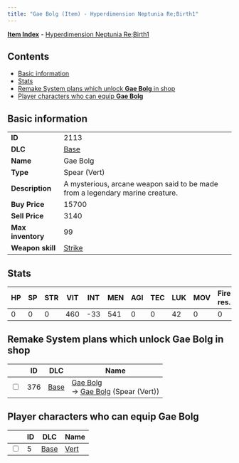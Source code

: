 ```yaml
---
title: "Gae Bolg (Item) - Hyperdimension Neptunia Re;Birth1"
---
```


[**Item Index**](/neptunia/rb1/item/index.html) - [Hyperdimension Neptunia Re;Birth1](/neptunia/rb1)

## Contents

- [Basic information](#basic-information)
- [Stats](#stats)
- [Remake System plans which unlock **Gae Bolg** in shop](#remake-system-plans-which-unlock-gae-bolg-in-shop)
- [Player characters who can equip **Gae Bolg**](#player-characters-who-can-equip-gae-bolg)

## Basic information

|   |   |
| -- | -- |
| **ID** | 2113 |
| **DLC** | [Base](/neptunia/rb1/dlc/1-base.html) |
| **Name** | Gae Bolg |
| **Type** | Spear (Vert) |
| **Description** | A mysterious, arcane weapon said to be made from a legendary marine creature. |
| **Buy Price** | 15700 |
| **Sell Price** | 3140 |
| **Max inventory** | 99 |
| **Weapon skill** | [Strike](/neptunia/rb1/skill/1-803-strike.html) |

## Stats

| HP | SP | STR | VIT | INT | MEN | AGI | TEC | LUK | MOV | Fire res. | Ice res. | Wind res. | Lightning res. |
| -- | -- | --- | --- | --- | --- | --- | --- | --- | --- | --------- | -------- | --------- | -------------- |
| 0 | 0 | 0 | 460 | -33 | 541 | 0 | 0 | 42 | 0 | 0 | 0 | 0 | 0 |

## Remake System plans which unlock **Gae Bolg** in shop

|    | ID | DLC | Name |
| -- | -- | --- | ---- |
| <input type="checkbox" id="rb1-remake-1-376" class="trackbox" /> | 376 | [Base](/neptunia/rb1/dlc/1-base.html) | [Gae Bolg](/neptunia/rb1/remake/1-376-gae-bolg.html)<br />→ [Gae Bolg](/neptunia/rb1/item/1-2113-gae-bolg.html) (Spear (Vert)) |

## Player characters who can equip **Gae Bolg**

|    | ID | DLC | Name |
| -- | -- | --- | ---- |
| <input type="checkbox" id="rb1-player-1-5" class="trackbox" /> | 5 | [Base](/neptunia/rb1/dlc/1-base.html) | [Vert](/neptunia/rb1/player/1-5-vert.html) |